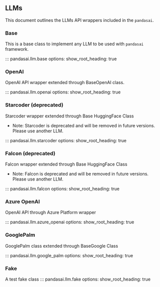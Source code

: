 ## LLMs

This document outlines the LLMs API wrappers included in the `pandasai`.

### Base

This is a base class to implement any LLM to be used with `pandasai` framework.

::: pandasai.llm.base
options:
show_root_heading: true

### OpenAI

OpenAI API wrapper extended through BaseOpenAI class.

::: pandasai.llm.openai
options:
show_root_heading: true

### Starcoder (deprecated)

Starcoder wrapper extended through Base HuggingFace Class

- Note: Starcoder is deprecated and will be removed in future versions. Please use another LLM.

::: pandasai.llm.starcoder
options:
show_root_heading: true

### Falcon (deprecated)

Falcon wrapper extended through Base HuggingFace Class

- Note: Falcon is deprecated and will be removed in future versions. Please use another LLM.

::: pandasai.llm.falcon
options:
show_root_heading: true

### Azure OpenAI

OpenAI API through Azure Platform wrapper

::: pandasai.llm.azure_openai
options:
show_root_heading: true

### GooglePalm

GooglePalm class extended through BaseGoogle Class

::: pandasai.llm.google_palm
options:
show_root_heading: true

### Fake

A test fake class
::: pandasai.llm.fake
options:
show_root_heading: true
